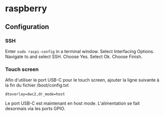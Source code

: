 # raspberry

## Configuration

### SSH

Enter `sudo raspi-config` in a terminal window.
Select Interfacing Options.
Navigate to and select SSH.
Choose Yes.
Select Ok.
Choose Finish.

### Touch screen

Afin d'utiliser le port USB-C pour le touch screen, ajouter la ligne suivante à la fin du fichier /boot/config.txt

    dtoverlay=dwc2,dr_mode=host
    
Le port USB-C est maintenant en host mode. L'alimentation se fait desormais via les ports GPIO.
